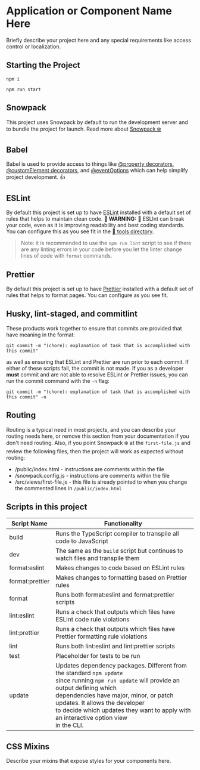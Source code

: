 # Application or Component Name Here

Briefly describe your project here and any special requirements like access control or localization.

## Starting the Project

`npm i`

`npm run start`

## Snowpack

This project uses Snowpack by default to run the development server and to bundle the project for launch. Read more about [Snowpack ❄️](https://www.snowpack.dev/)

## Babel

Babel is used to provide access to things like [@property decorators](https://lit-element.polymer-project.org/api/modules/_lit_element_.html#property), [@customElement decorators](https://lit-element.polymer-project.org/api/modules/_lit_element_.html#customelement), and [@eventOptions](https://lit-element.polymer-project.org/api/modules/_lit_element_.html#eventoptions) which can help simplify project development. 👍

## ESLint
By default this project is set up to have [ESLint](https://eslint.org/) installed with a default set of rules that helps to maintain clean code. 🔴 **WARNING:** 🔴 ESLInt can break your code, even as it is improving readability and best coding standards. You can configure this as you see fit in the [🧰 tools directory](tools/.eslintrc.js).

>Note: it is recommended to use the `npm run lint` script to see if there are any linting errors in your code before you let the linter change lines of code with `format` commands.

## Prettier
By default this project is set up to have [Prettier](https://prettier.io/) installed with a default set of rules that helps to format pages. You can configure as you see fit.

## Husky, lint-staged, and commitlint
These products work together to ensure that commits are provided that have meaning in the format:
```
git commit -m "(chore): explanation of task that is accomplished with this commit"
``` 
as well as ensuring that ESLint and Prettier are run prior to each commit. If either of these scripts fail, the commit is not made. If you as a developer **must** commit and are not able to resolve ESLint or Prettier issues, you can run the commit command with the `-n` flag:
```
git commit -m "(chore): explanation of task that is accomplished with this commit" -n
```

## Routing
Routing is a typical need in most projects, and you can describe your routing needs here, or remove this section from your documentation if you don't need routing. Also, if you point Snowpack ❄️ at the `first-file.js` and review the following files, then the project will work as expected without routing:

* /public/index.html - instructions are comments within the file
* /snowpack.config.js - instructions are comments within the file
* /src/views/first-file.js - this file is already pointed to when you change the commented lines in `/public/index.html`

## Scripts in this project

| Script Name     | Functionality |
|-----------------|---------------|
| build           | Runs the TypeScript compiler to transpile all code to JavaScript |
| dev             | The same as the `build` script but continues to watch files and transpile them |
| format:eslint   | Makes changes to code based on ESLint rules |
| format:prettier | Makes changes to formatting based on Prettier rules |
| format          | Runs both format:eslint and format:prettier scripts |
| lint:eslint     | Runs a check that outputs which files have ESLint code rule violations |
| lint:prettier   | Runs a check that outputs which files have Prettier formatting rule violations |
| lint            | Runs both lint:eslint and lint:prettier scripts |
| test            | Placeholder for tests to be run |
| update          | Updates dependency packages. Different from the standard `npm update` <br>since running `npm run update` will provide an output defining which <br>dependencies have major, minor, or patch updates. It allows the developer<br>to decide which updates they want to apply with an interactive option view<br>in the CLI. |

## CSS Mixins

Describe your mixins that expose styles for your components here.